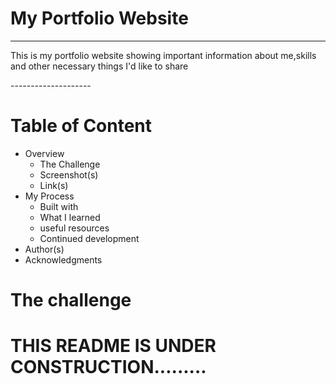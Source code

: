 # My Portfolio Website
----------------

<p>This is my portfolio website showing important information about me,skills and other necessary things I'd like to share</p>
--------------------

<h1>Table of Content</h1>
<ul>
  <li>Overview
    <ul>
      <li>The Challenge</li>
      <li>Screenshot(s)</li>
      <li>Link(s)</li>
    </ul>
  </li>
  <li>My Process
    <ul>
      <li>Built with</li>
      <li>What I learned</li>
      <li>useful resources</li>
      <li>Continued development</li>
    </ul>
  </li>
  <li>Author(s)</li>
  <li>Acknowledgments</li>
</ul>

<h1>The challenge</h1>

# THIS README IS UNDER CONSTRUCTION.........
